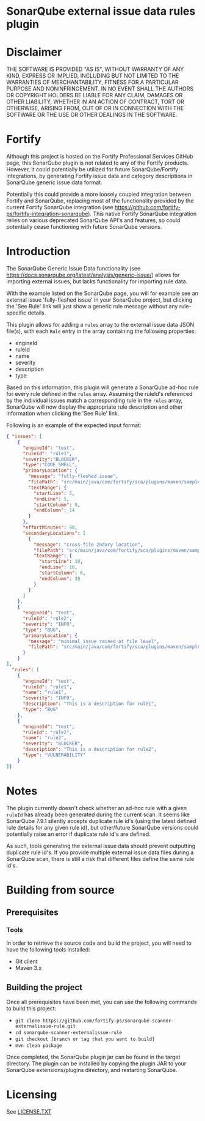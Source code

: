 # SonarQube external issue data rules plugin

Disclaimer
====
THE SOFTWARE IS PROVIDED "AS IS", WITHOUT WARRANTY OF ANY 
KIND, EXPRESS OR IMPLIED, INCLUDING BUT NOT LIMITED TO THE 
WARRANTIES OF MERCHANTABILITY, FITNESS FOR A PARTICULAR 
PURPOSE AND NONINFRINGEMENT. IN NO EVENT SHALL THE 
AUTHORS OR COPYRIGHT HOLDERS BE LIABLE FOR ANY CLAIM, 
DAMAGES OR OTHER LIABILITY, WHETHER IN AN ACTION OF 
CONTRACT, TORT OR OTHERWISE, ARISING FROM, OUT OF OR IN 
CONNECTION WITH THE SOFTWARE OR THE USE OR OTHER 
DEALINGS IN THE SOFTWARE.

Fortify
====
Although this project is hosted on the Fortify Professional Services GitHub page,
this SonarQube plugin is not related to any of the Fortify products. However, it
could potentially be utilized for future SonarQube/Fortify integrations, by generating
Fortify issue data and category descriptions in SonarQube generic issue data format.

Potentially this could provide a more loosely coupled integration between Fortify and SonarQube, replacing most of the functionality provided by the current Fortify SonarQube integration (see https://github.com/fortify-ps/fortify-integration-sonarqube).
This native Fortify SonarQube integration relies on various deprecated SonarQube API's and features, so could potentially cease functioning with future SonarQube versions.

Introduction
====
The SonarQube Generic Issue Data functionality (see https://docs.sonarqube.org/latest/analysis/generic-issue/) allows for importing
external issues, but lacks functionality for importing rule data.

With the example listed on the SonarQube page, you will for example see
an external issue 'fully-fleshed issue' in your SonarQube project, but
clicking the 'See Rule' link will just show a generic rule message without
any rule-specific details.

This plugin allows for adding a `rules` array to the external issue data
JSON file(s), with each `Rule` entry in the array containing the following
properties:

- engineId
- ruleId
- name
- severity
- description
- type

Based on this information, this plugin will generate a SonarQube ad-hoc rule for every
rule defined in the `rules` array. Assuming the ruleId's referenced by the individual
issues match a corresponding rule in the `rules` array, SonarQube will now display
the appropriate rule description and other information when clicking the 'See Rule' link.

Following is an example of the expected input format:

```json
{ "issues": [
    {
      "engineId": "test",
      "ruleId": "rule1",
      "severity":"BLOCKER",
      "type":"CODE_SMELL",
      "primaryLocation": {
        "message": "fully-fleshed issue",
        "filePath": "src/main/java/com/fortify/sca/plugins/maven/samples/EightBall.java",
        "textRange": {
          "startLine": 5,
          "endLine": 5,
          "startColumn": 9,
          "endColumn": 14
        }
      },
      "effortMinutes": 90,
      "secondaryLocations": [
        {
          "message": "cross-file 2ndary location",
          "filePath": "src/main/java/com/fortify/sca/plugins/maven/samples/EightBall.java",
          "textRange": {
            "startLine": 10,
            "endLine": 10,
            "startColumn": 6,
            "endColumn": 38
          }
        }
      ]
    },
    {
      "engineId": "test",
      "ruleId": "rule2",
      "severity": "INFO",
      "type": "BUG",
      "primaryLocation": {
        "message": "minimal issue raised at file level",
        "filePath": "src/main/java/com/fortify/sca/plugins/maven/samples/EightBall.java"
      }
    }
],
  "rules": [
    {
	  "engineId": "test",
	  "ruleId": "rule1",
	  "name": "rule1",
	  "severity": "INFO",
	  "description": "This is a description for rule1",
	  "type": "BUG"
	},
	{
	  "engineId": "test",
	  "ruleId": "rule2",
	  "name": "rule2",
	  "severity": "BLOCKER",
	  "description": "This is a description for rule2",
	  "type": "VULNERABILITY"
	}
]}
```

Notes
====
The plugin currently doesn't check whether an ad-hoc rule with a given `ruleId` has already been generated during the current scan. It seems like SonarQube 7.9.1 silently accepts duplicate
rule id's (using the latest defined rule details for any given rule id), but other/future SonarQube versions could potentially raise an error if duplicate rule id's are defined.

As such, tools generating the external issue data should prevent outputting duplicate rule id's. If you provide multiple external issue data files during a SonarQube scan, there is still a risk that different files define the same rule id's. 


Building from source
====

Prerequisites
----

### Tools
In order to retrieve the source code and build the project, you will need to have the following tools installed:

* Git client
* Maven 3.x

Building the project
----
Once all prerequisites have been met, you can use the following commands to build this project:

* `git clone https://github.com/fortify-ps/sonarqube-scanner-externalissue-rule.git`
* `cd sonarqube-scanner-externalissue-rule`
* `git checkout [branch or tag that you want to build]`
* `mvn clean package`

Once completed, the SonarQube plugin jar can be found in the target directory. The
plugin can be installed by copying the plugin JAR to your SonarQube extensions/plugins
directory, and restarting SonarQube.

# Licensing

See [LICENSE.TXT](LICENSE.TXT)

